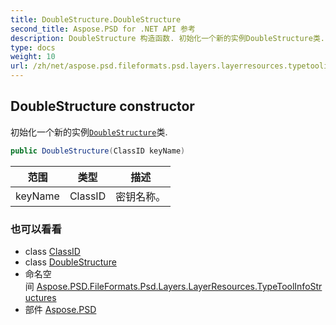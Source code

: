 ```yaml
---
title: DoubleStructure.DoubleStructure
second_title: Aspose.PSD for .NET API 参考
description: DoubleStructure 构造函数. 初始化一个新的实例DoubleStructure类.
type: docs
weight: 10
url: /zh/net/aspose.psd.fileformats.psd.layers.layerresources.typetoolinfostructures/doublestructure/doublestructure/
---
```

## DoubleStructure constructor

初始化一个新的实例[`DoubleStructure`](../)类.

```csharp
public DoubleStructure(ClassID keyName)
```

| 范围 | 类型 | 描述 |
| --- | --- | --- |
| keyName | ClassID | 密钥名称。 |

### 也可以看看

* class [ClassID](../../../aspose.psd.fileformats.psd.layers.layerresources/classid/)
* class [DoubleStructure](../)
* 命名空间 [Aspose.PSD.FileFormats.Psd.Layers.LayerResources.TypeToolInfoStructures](../../doublestructure/)
* 部件 [Aspose.PSD](../../../)


